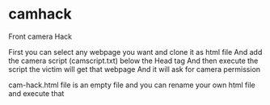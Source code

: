 # camhack
Front camera Hack

First you can select any webpage you want and clone it as html file 
And add the camera script (camscript.txt) below the Head tag
And then execute the script the victim will get that webpage
And it will ask for camera permission

cam-hack.html file is an empty file and you can rename your own html 
file and execute that 
